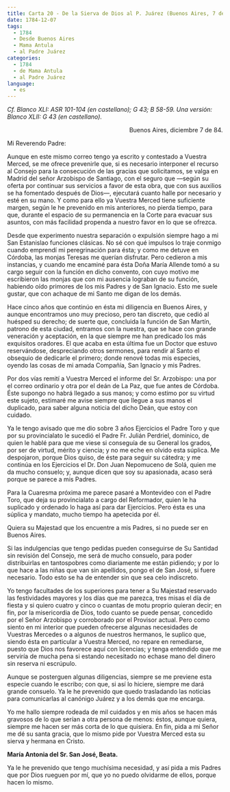 ```yaml
---
title: Carta 20 - De la Sierva de Dios al P. Juárez (Buenos Aires, 7 de diciembre de 1784).
date: 1784-12-07
tags:
  - 1784
  - Desde Buenos Aires
  - Mama Antula
  - al Padre Juárez
categories:
  - 1784
  - de Mama Antula
  - al Padre Juárez
language:
  - es
---
```

_Cf. Blanco XLI: ASR 101-104 (en castellano); G 43; B 58-59.
Una versión: Blanco XLII: G 43 (en castellano)._

<div align="right">
Buenos Aires, diciembre 7 de 84.
</div>

Mi Reverendo Padre:

Aunque en este mismo correo tengo ya escrito y contestado a Vuestra Merced, se me ofrece prevenirle que, si es necesario interponer el recurso al Consejo para la consecución de las gracias que solicitamos, se valga en Madrid del señor Arzobispo de Santiago, con el seguro que —según su oferta por continuar sus servicios a favor de esta obra, que con sus auxilios se ha fomentado después de Dios—, ejecutará cuanto halle por necesario y esté en su mano. Y como para ello ya Vuestra Merced tiene suficiente margen, según le he prevenido en mis anteriores, no pierda tiempo, para que, durante el espacio de su permanencia en la Corte para evacuar sus asuntos, con más facilidad propenda a nuestro favor en lo que se ofrezca.

Desde que experimento nuestra separación o expulsión siempre hago a mi San Estanislao funciones clásicas. No sé con qué impulsos lo traje conmigo cuando emprendí mi peregrinación para ésta; y como me detuve en Córdoba, las monjas Teresas me querían disfrutar. Pero cedieron a mis instancias, y cuando me encaminé para ésta Doña María Allende tomó a su cargo seguir con la función en dicho convento, con cuyo motivo me escribieron las monjas que con mi ausencia lograban de su función, habiendo oído primores de los mis Padres y de San Ignacio. Esto me suele gustar, que con achaque de mi Santo me digan de los demás.

Hace cinco años que continúo en ésta mi diligencia en Buenos Aires, y aunque encontramos uno muy precioso, pero tan discreto, que cedió al huésped su derecho; de suerte que, concluida la función de San Martín, patrono de esta ciudad, entramos con la nuestra, que se hace con grande veneración y aceptación, en la que siempre me han predicado los más exquisitos oradores. El que acaba en esta última fue un Doctor que estuvo reservándose, despreciando otros sermones, para rendir al Santo el obsequio de dedicarle el primero; donde renové todas mis especies, oyendo las cosas de mi amada Compañía, San Ignacio y mis Padres.

Por dos vías remití a Vuestra Merced el informe del Sr. Arzobispo: una por el correo ordinario y otra por el deán de La Paz, que fue antes de Córdoba. Éste supongo no habrá llegado a sus manos; y como estimo por su virtud este sujeto, estimaré me avise siempre que llegue a sus manos el duplicado, para saber alguna noticia del dicho Deán, que estoy con cuidado.

Ya le tengo avisado que me dio sobre 3 años Ejercicios el Padre Toro y que por su provincialato le sucedió el Padre Fr. Julián Perdriel, dominico, de quien le hablé para que me viese si conseguía de su General los grados, por ser de virtud, mérito y ciencia; y no me eche en olvido esta súplica. Me despojaron, porque Dios quiso, de éste para seguir su cátedra; y me continúa en los Ejercicios el Dr. Don Juan Nepomuceno de Solá, quien me da mucho consuelo; y, aunque dicen que soy su apasionada, acaso será porque se parece a mis Padres.

Para la Cuaresma próxima me parece pasaré a Montevideo con el Padre Toro, que deja su provincialato a cargo del Reformador, quien le ha suplicado y ordenado lo haga así para dar Ejercicios. Pero ésta es una súplica y mandato, mucho tiempo ha apetecida por él.

Quiera su Majestad que los encuentre a mis Padres, si no puede ser en Buenos Aires.

Si las indulgencias que tengo pedidas pueden conseguirse de Su Santidad sin revisión del Consejo, me será de mucho consuelo, para poder distribuirlas en tantospobres como diariamente me están pidiendo; y por lo que hace a las niñas que van sin apellidos, pongo el de San José, si fuere necesario. Todo esto se ha de entender sin que sea celo indiscreto.

Yo tengo facultades de los superiores para tener a Su Majestad reservado las festividades mayores y los días que me parezca, tres misas el día de fiesta y si quiero cuatro y cinco o cuantas de motu proprio quieran decir; en fin, por la misericordia de Dios, todo cuanto se puede pensar, concedido por el Señor Arzobispo y corroborado por el Provisor actual. Pero como siento en mi interior que pueden ofrecerse algunas necesidades de Vuestras Mercedes o a algunos de nuestros hermanos, le suplico que, siendo ésta en particular a Vuestra Merced, no repare en remediarse, puesto que Dios nos favorece aquí con licencias; y tenga entendido que me serviría de mucha pena si estando necesitado no echase mano del dinero sin reserva ni escrúpulo.

Aunque se posterguen algunas diligencias, siempre se me previene esta especie cuando le escribo; con que, si así lo hiciere, siempre me dará grande consuelo. Ya le he prevenido que quedo trasladando las noticias para comunicarlas al canónigo Juárez y a los demás que me encarga.

Yo me hallo siempre rodeada de mil cuidados y en mis años se hacen más gravosos de lo que serían a otra persona de menos: éstos, aunque quiera, siempre me hacen ser más corta de lo que quisiera. En fin, pida a mi Señor me dé su santa gracia, que lo mismo pide por Vuestra Merced esta su sierva y hermana en Cristo.

**María Antonia del Sr. San José, Beata.**

Ya le he prevenido que tengo muchísima necesidad, y así pida a mis Padres que por Dios rueguen por mí, que yo no puedo olvidarme de ellos, porque hacen lo mismo.
